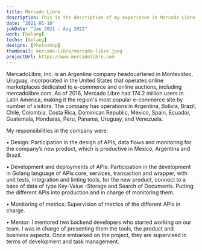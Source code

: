 ```yaml
---
title: Mercado Libre
description: This is the description of my experience in Mercado Libre
date: "2021-01-18"
jobDate: "Jan 2021 - Aug 2022"
work: [Golang]
techs: [Golang]
designs: [Photoshop]
thumbnail: mercado-libre/mercado-libre.jpeg
projectUrl: https://www.mercadolibre.com
---
```


MercadoLibre, Inc. is an Argentine company headquartered in Montevideo, Uruguay, incorporated in the United States that operates online marketplaces dedicated to e-commerce and online auctions, including mercadolibre.com. As of 2016, Mercado Libre had 174.2 million users in Latin America, making it the region's most popular e-commerce site by number of visitors. The company has operations in Argentina, Bolivia, Brazil, Chile, Colombia, Costa Rica, Dominican Republic, Mexico, Spain, Ecuador, Guatemala, Honduras, Peru, Panama, Uruguay, and Venezuela.

My responsibilities in the company were:

• Design: Participation in the design of APIs, data flows and monitoring for the company’s new product, which is productive in Mexico, Argentina and Brazil. 

• Development and deployments of APIs: Participation in the development in Golang language of APIs core, services, transaction and wrapper, with unit tests, integration and linting tools, for the new product, connect to a base of data of type Key-Value -Storage and Search of Documents. Putting the different APIs into production and in charge of monitoring them. 

• Monitoring of metrics: Supervision of metrics of the different APIs in charge. 

• Mentor: I mentored two backend developers who started working on our team. I was in charge of presenting them the tools, the product and business aspects. Once embarked on the project, they are supervised in terms of development and task management.